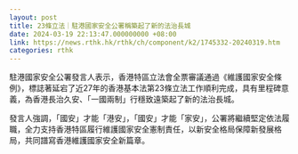 ```yaml
---
layout: post
title: 23條立法｜駐港國家安全公署稱築起了新的法治長城
date: 2024-03-19 22:13:47.000000000 +08:00
link: https://news.rthk.hk/rthk/ch/component/k2/1745332-20240319.htm
categories: rthk
---
```


駐港國家安全公署發言人表示，香港特區立法會全票審議通過《維護國家安全條例》，標誌著延宕了近27年的香港基本法第23條立法工作順利完成，具有里程碑意義，為香港長治久安、「一國兩制」行穩致遠築起了新的法治長城。

發言人強調，「國安」才能「港安」，「國安」才能「家安」，公署將繼續堅定依法履職，全力支持香港特區履行維護國家安全憲制責任，以新安全格局保障新發展格局，共同譜寫香港維護國家安全新篇章。
